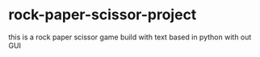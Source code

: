 # rock-paper-scissor-project
this is a rock paper scissor game build with text based in python with out GUI
